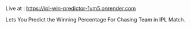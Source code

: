 Live at : https://ipl-win-predictor-1vm5.onrender.com

Lets You Predict the Winning Percentage For Chasing Team in IPL Match.
